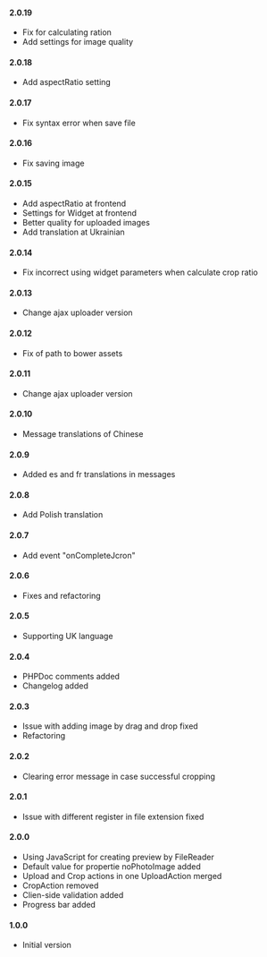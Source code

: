 #### 2.0.19
* Fix for calculating ration
* Add settings for image quality

#### 2.0.18
* Add aspectRatio setting

#### 2.0.17
* Fix syntax error when save file


#### 2.0.16
* Fix saving image

#### 2.0.15
* Add aspectRatio at frontend
* Settings for Widget at frontend
* Better quality for uploaded images
* Add translation at Ukrainian

#### 2.0.14
* Fix incorrect using widget parameters when calculate crop ratio

#### 2.0.13
* Change ajax uploader version

#### 2.0.12
* Fix of path to bower assets

#### 2.0.11
* Change ajax uploader version

#### 2.0.10
* Message translations of Chinese

#### 2.0.9
* Added es and fr translations in messages

#### 2.0.8
* Add Polish translation

#### 2.0.7
* Add event "onCompleteJcron"

#### 2.0.6
* Fixes and refactoring

#### 2.0.5
* Supporting UK language


#### 2.0.4
* PHPDoc comments added
* Changelog added

#### 2.0.3
* Issue with adding image by drag and drop fixed
* Refactoring

#### 2.0.2
* Clearing error message in case successful cropping

#### 2.0.1
* Issue with different register in file extension fixed

#### 2.0.0
* Using JavaScript for creating preview by FileReader
* Default value for propertie noPhotoImage added
* Upload and Crop actions in one UploadAction merged
* CropAction removed
* Clien-side validation added
* Progress bar added

#### 1.0.0
* Initial version